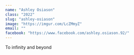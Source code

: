 ```yaml
---
name: "Ashley Osiason"
class: "2022"
slug: "ashley-osiason"
image: "https://imgur.com/LcZMmyZ"
email: ""
facebook: "https://www.facebook.com/ashley.osiason.92/"
---
```

To infinity and beyond